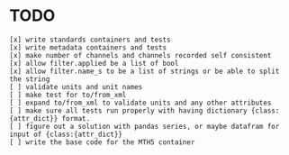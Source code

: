 TODO
=============
	[x] write standards containers and tests
	[x] write metadata containers and tests
    [x] make number of channels and channels recorded self consistent
	[x] allow filter.applied be a list of bool
	[x] allow filter.name_s to be a list of strings or be able to split the string
	[ ] validate units and unit names
	[ ] make test for to/from_xml
	[ ] expand to/from_xml to validate units and any other attributes
	[ ] make sure all tests run properly with having dictionary {class:{attr_dict}} format.
	[ ] figure out a solution with pandas series, or maybe datafram for input of {class:{attr_dict}}
	[ ] write the base code for the MTH5 container
	
	